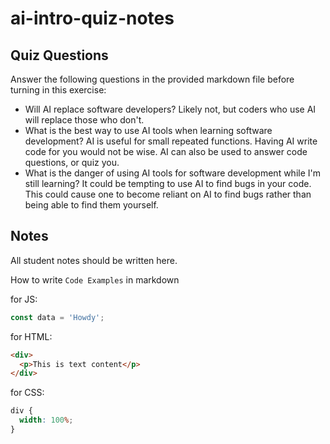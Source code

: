 # ai-intro-quiz-notes

## Quiz Questions

Answer the following questions in the provided markdown file before turning in this exercise:

- Will AI replace software developers?
  Likely not, but coders who use AI will replace those who don't.
- What is the best way to use AI tools when learning software development?
  AI is useful for small repeated functions. Having AI write code for you would not be wise.
  AI can also be used to answer code questions, or quiz you.
- What is the danger of using AI tools for software development while I'm still learning?
  It could be tempting to use AI to find bugs in your code. This could cause one to become reliant on AI to find bugs
  rather than being able to find them yourself.

## Notes

All student notes should be written here.

How to write `Code Examples` in markdown

for JS:

```js
const data = 'Howdy';
```

for HTML:

```html
<div>
  <p>This is text content</p>
</div>
```

for CSS:

```css
div {
  width: 100%;
}
```
